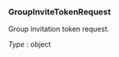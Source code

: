 
<a name="groupinvitetokenrequest"></a>
### GroupInviteTokenRequest
Group invitation token request.

*Type* : object



